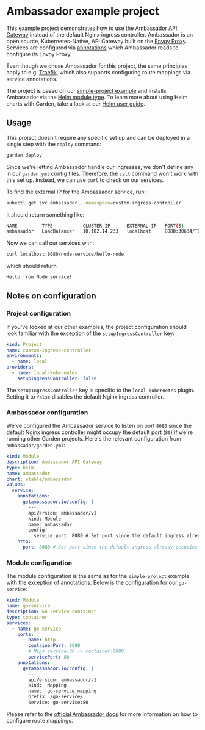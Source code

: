 # Ambassador example project

This example project demonstrates how to use the [Ambassador API Gateway](https://www.getambassador.io/) instead of the default Nginx ingress controller. Ambassador is an open source, Kubernetes-Native, API Gateway built on the [Envoy Proxy](https://www.envoyproxy.io/). Services are configured via [annotations](https://docs.garden.io/module-types/container#module-services-annotations) which Ambassador reads to configure its Envoy Proxy.

Even though we chose Ambassador for this project, the same principles apply to e.g. [Traefik](https://traefik.io/), which also supports configuring route mappings via service annotations.

The project is based on our [simple-project example](https://github.com/garden-io/garden/tree/v0.9.0-docfix.2/examples/simple-project) and installs Ambassador via the [Helm module type](https://docs.garden.io/module-types/helm). To learn more about using Helm charts with Garden, take a look at our [Helm user guide](https://docs.garden.io/guides/using-helm-charts).

## Usage

This project doesn't require any specific set up and can be deployed in a single step with the `deploy` command:

```sh
garden deploy
```

Since we're letting Ambassador handle our ingresses, we don't define any in our `garden.yml` config files. Therefore, the `call` command won't work with this set up. Instead, we can use `curl` to check on our services.

To find the external IP for the Ambassador service, run:

```sh
kubectl get svc ambassador --namespace=custom-ingress-controller
```

It should return something like:

```sh
NAME         TYPE           CLUSTER-IP      EXTERNAL-IP   PORT(S)                        AGE
ambassador   LoadBalancer   10.102.14.233   localhost     8080:30634/TCP,443:30614/TCP   120m
```

Now we can call our services with:


```sh
curl localhost:8080/node-service/hello-node
```

which should return

```sh
Hello from Node service!
```

## Notes on configuration

### Project configuration

If you've looked at our other examples, the project configuration should look familiar with the exception of the `setupIngressController` key:

```yaml
kind: Project
name: custom-ingress-controller
environments:
  - name: local
providers:
  - name: local-kubernetes
    setupIngressController: false
```

The `setupIngressController` key is specific to the `local-kubernetes` plugin. Setting it to `false` disables the default Nginx ingress controller.

### Ambassador configuration

We've configured the Ambassador service to listen on port `8080` since the default Nginx ingress controller might occupy the default port (`80`) if we're running other Garden projects. Here's the relevant configuration from `ambassador/garden.yml`:

```yaml
kind: Module
description: Ambassador API Gateway
type: helm
name: ambassador
chart: stable/ambassador
values:
  service:
    annotations:
      getambassador.io/config: |
        ---
        apiVersion: ambassador/v1
        kind: Module
        name: ambassador
        config:
          service_port: 8080 # Set port since the default ingress already occupies the default port
    http:
      port: 8080 # Set port since the default ingress already occupies the default port
```

### Module configuration

The module configuration is the same as for the `simple-project` example with the exception of annotations. Below is the configuration for our `go-service`:

```yaml
kind: Module
name: go-service
description: Go service container
type: container
services:
  - name: go-service
    ports:
      - name: http
        containerPort: 8080
        # Maps service:80 -> container:8080
        servicePort: 80
    annotations:
      getambassador.io/config: |
        ---
        apiVersion: ambassador/v1
        kind:  Mapping
        name:  go-service_mapping
        prefix: /go-service/
        service: go-service:80
```

Please refer to the [official Ambassador docs](https://www.getambassador.io/reference/mappings/) for more information on how to configure route mappings.
